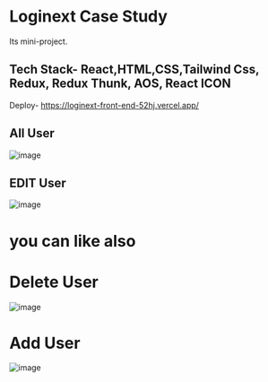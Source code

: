 # Loginext Case Study

 Its mini-project.
 ## Tech Stack- React,HTML,CSS,Tailwind Css, Redux, Redux Thunk, AOS, React ICON

 Deploy- https://loginext-front-end-52hj.vercel.app/
## All User
 ![image](https://github.com/Sachin1yadav/loginext-front-end/assets/107467689/62a13d95-10ea-4ea1-8afa-8ad157dc4391)
## EDIT User
![image](https://github.com/Sachin1yadav/loginext-front-end/assets/107467689/85e3dee3-f4c4-4254-8ab9-9f3fdaa76572)
# you can like also
# Delete User
![image](https://github.com/Sachin1yadav/loginext-front-end/assets/107467689/4e282389-c342-4c33-88c3-edbd150b64cf)
# Add User
![image](https://github.com/Sachin1yadav/loginext-front-end/assets/107467689/eb3fd4e7-d5eb-48f2-a4e7-48b96886c5a4)


